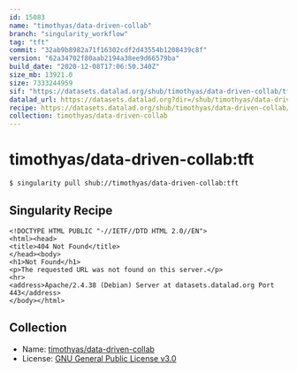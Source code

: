```yaml
---
id: 15083
name: "timothyas/data-driven-collab"
branch: "singularity_workflow"
tag: "tft"
commit: "32ab9b8982a71f16302cdf2d43554b1208439c8f"
version: "62a34702f80aab2194a38ee9d66579ba"
build_date: "2020-12-08T17:06:50.340Z"
size_mb: 13921.0
size: 7333244959
sif: "https://datasets.datalad.org/shub/timothyas/data-driven-collab/tft/2020-12-08-32ab9b89-62a34702/62a34702f80aab2194a38ee9d66579ba.sif"
datalad_url: https://datasets.datalad.org?dir=/shub/timothyas/data-driven-collab/tft/2020-12-08-32ab9b89-62a34702/
recipe: https://datasets.datalad.org/shub/timothyas/data-driven-collab/tft/2020-12-08-32ab9b89-62a34702/Singularity
collection: timothyas/data-driven-collab
---
```


# timothyas/data-driven-collab:tft

```bash
$ singularity pull shub://timothyas/data-driven-collab:tft
```

## Singularity Recipe

```singularity
<!DOCTYPE HTML PUBLIC "-//IETF//DTD HTML 2.0//EN">
<html><head>
<title>404 Not Found</title>
</head><body>
<h1>Not Found</h1>
<p>The requested URL was not found on this server.</p>
<hr>
<address>Apache/2.4.38 (Debian) Server at datasets.datalad.org Port 443</address>
</body></html>
```

## Collection

 - Name: [timothyas/data-driven-collab](https://github.com/timothyas/data-driven-collab)
 - License: [GNU General Public License v3.0](https://api.github.com/licenses/gpl-3.0)

